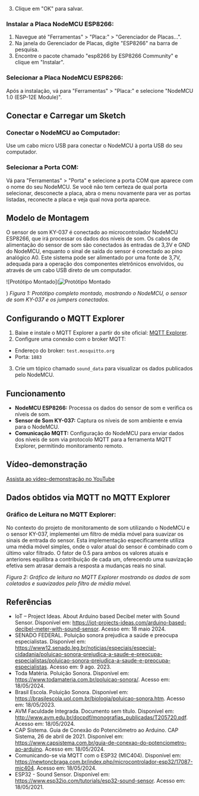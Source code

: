 3. Clique em "OK" para salvar.

### Instalar a Placa NodeMCU ESP8266:

1. Navegue até "Ferramentas" > "Placa:" > "Gerenciador de Placas...".
2. Na janela do Gerenciador de Placas, digite "ESP8266" na barra de pesquisa.
3. Encontre o pacote chamado "esp8266 by ESP8266 Community" e clique em "Instalar".

### Selecionar a Placa NodeMCU ESP8266:

Após a instalação, vá para "Ferramentas" > "Placa:" e selecione "NodeMCU 1.0 (ESP-12E Module)".

## Conectar e Carregar um Sketch

### Conectar o NodeMCU ao Computador:

Use um cabo micro USB para conectar o NodeMCU à porta USB do seu computador.

### Selecionar a Porta COM:

Vá para "Ferramentas" > "Porta" e selecione a porta COM que aparece com o nome do seu NodeMCU. Se você não tem certeza de qual porta selecionar, desconecte a placa, abra o menu novamente para ver as portas listadas, reconecte a placa e veja qual nova porta aparece.


## Modelo de Montagem

O sensor de som KY-037 é conectado ao microcontrolador NodeMCU ESP8266, que irá processar os dados dos níveis de som. Os cabos de alimentação do sensor de som são conectados às entradas de 3,3V e GND do NodeMCU, enquanto o sinal de saída do sensor é conectado ao pino analógico A0. Este sistema pode ser alimentado por uma fonte de 3,7V, adequada para a operação dos componentes eletrônicos envolvidos, ou através de um cabo USB direto de um computador.

![Protótipo Montado](![Protótipo Montado](https://private-user-images.githubusercontent.com/119772189/331902040-a6d531e0-f2c0-45e1-8678-71e7d5fec057.jpg?jwt=eyJhbGciOiJIUzI1NiIsInR5cCI6IkpXVCJ9.eyJpc3MiOiJnaXRodWIuY29tIiwiYXVkIjoicmF3LmdpdGh1YnVzZXJjb250ZW50LmNvbSIsImtleSI6ImtleTUiLCJleHAiOjE3MTYxNTQ2MDYsIm5iZiI6MTcxNjE1NDMwNiw)

) <!-- Note: Replace with actual image URL -->
*Figura 1: Protótipo completo montado, mostrando o NodeMCU, o sensor de som KY-037 e os jumpers conectados.*

## Configurando o MQTT Explorer

1. Baixe e instale o MQTT Explorer a partir do site oficial: [MQTT Explorer](http://mqtt-explorer.com/).
2. Configure uma conexão com o broker MQTT:
- Endereço do broker: `test.mosquitto.org`
- Porta: `1883`
3. Crie um tópico chamado `sound_data` para visualizar os dados publicados pelo NodeMCU.

## Funcionamento

- **NodeMCU ESP8266:** Processa os dados do sensor de som e verifica os níveis de som.
- **Sensor de Som KY-037:** Captura os níveis de som ambiente e envia para o NodeMCU.
- **Comunicação MQTT:** Configuração do NodeMCU para enviar dados dos níveis de som via protocolo MQTT para a ferramenta MQTT Explorer, permitindo monitoramento remoto.

## Vídeo-demonstração

[Assista ao vídeo-demonstração no YouTube](https://youtu.be/H3eee4xpNDw)

## Dados obtidos via MQTT no MQTT Explorer

### Gráfico de Leitura no MQTT Explorer:

No contexto do projeto de monitoramento de som utilizando o NodeMCU e o sensor KY-037, implementei um filtro de média móvel para suavizar os sinais de entrada do sensor. Esta implementação especificamente utiliza uma média móvel simples, onde o valor atual do sensor é combinado com o último valor filtrado. O fator de 0.5 para ambos os valores atuais e anteriores equilibra a contribuição de cada um, oferecendo uma suavização efetiva sem atrasar demais a resposta a mudanças reais no sinal.


*Figura 2: Gráfico de leitura no MQTT Explorer mostrando os dados de som coletados e suavizados pelo filtro de média móvel.*

## Referências

- IoT – Project Ideas. About Arduino based Decibel meter with Sound Sensor. Disponível em: <https://iot-projects-ideas.com/arduino-based-decibel-meter-with-sound-sensor>. Acesso em: 18 maio 2024.
- SENADO FEDERAL. Poluição sonora prejudica a saúde e preocupa especialistas. Disponível em: <https://www12.senado.leg.br/noticias/especiais/especial-cidadania/poluicao-sonora-prejudica-a-saude-e-preocupa-especialistas/poluicao-sonora-prejudica-a-saude-e-preocupa-especialistas>. Acesso em: 9 ago. 2023.
- Toda Matéria. Poluição Sonora. Disponível em: <https://www.todamateria.com.br/poluicao-sonora/>. Acesso em: 18/05/2024.
- Brasil Escola. Poluição Sonora. Disponível em: <https://brasilescola.uol.com.br/biologia/poluicao-sonora.htm>. Acesso em: 18/05/2023.
- AVM Faculdade Integrada. Documento sem título. Disponível em: <http://www.avm.edu.br/docpdf/monografias_publicadas/T205720.pdf>. Acesso em: 18/05/2024.
- CAP Sistema. Guia de Conexão do Potenciômetro ao Arduino. CAP Sistema, 26 de abril de 2021. Disponível em: <https://www.capsistema.com.br/guia-de-conexao-do-potenciometro-ao-arduino>. Acesso em: 18/05/2024.
- Comunicando-se via MQTT com o ESP32 (MIC404). Disponível em: <https://newtoncbraga.com.br/index.php/microcontrolador-esp32/17087-mic404>. Acesso em: 18/05/2024.
- ESP32 - Sound Sensor. Disponível em: <https://www.esp32io.com/tutorials/esp32-sound-sensor>. Acesso em: 18/05/2021.
